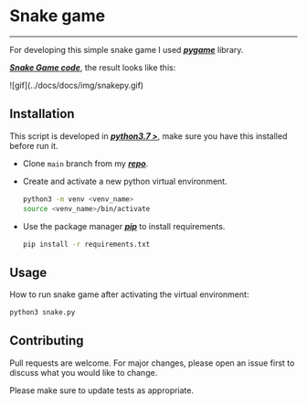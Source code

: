 # Snake game

----

For developing this simple snake game I used ***[pygame](https://www.pygame.org/docs/)*** library.

***[Snake Game code](https://github.com/joaobotelho072002/joaobotelho072002.github.io/tree/main/snake)***, the result looks like this:

<div class="image-align" markdown> ![gif](../docs/docs/img/snakepy.gif) </div>

## Installation

This script is developed in ***[python3.7 >](https://www.python.org/downloads/)***, make sure you have this installed before run it.

- Clone `main` branch from my ***[repo](https://github.com/joaobotelho072002/joaobotelho072002.github.io)***.

- Create and activate a new python virtual environment.

    ```bash
    python3 -m venv <venv_name>
    source <venv_name>/bin/activate
    ```

- Use the package manager ***[pip](https://pip.pypa.io/en/stable/)*** to install requirements.

    ```bash
    pip install -r requirements.txt
    ```

## Usage

How to run snake game after activating the virtual environment:

```bash
python3 snake.py
```

## Contributing

Pull requests are welcome. For major changes, please open an issue first to discuss what you would like to change.

Please make sure to update tests as appropriate.
